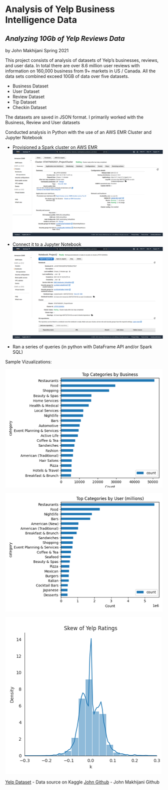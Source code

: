 # Analysis of Yelp Business Intelligence Data
## _Analyzing 10Gb of Yelp Reviews Data_
by John Makhijani Spring 2021

This project consists of analysis of datasets of Yelp’s businesses, reviews, and user data. In total there are over 8.6 million user reviews with information on 160,000 business from 9+ markets in US / Canada. All the data sets combined exceed 10GB of data over five datasets.
- Business Dataset
- User Dataset
- Review Dataset
- Tip Dataset
- Checkin Dataset

The datasets are saved in JSON format. I primarily worked with the Business, Review and User datasets 

Conducted analysis in Python with the use of an AWS EMR Cluster and Jupyter Notebook
-  Provisioned a Spark cluster on AWS EMR
[![cluster_image](https://github.com/johnmakhijani/Yelp/blob/fe07c9efee43824f616d01ebfbae80f6da02138c/cluster_configuration.png?raw=true)](https://github.com/johnmakhijani/Yelp/blob/fe07c9efee43824f616d01ebfbae80f6da02138c/cluster_configuration.png?raw=true)
-  Connect it to a Jupyter Notebook
[![notebook_image](https://github.com/johnmakhijani/Yelp/blob/fe07c9efee43824f616d01ebfbae80f6da02138c/notebook_configuration.png?raw=true)](https://github.com/johnmakhijani/Yelp/blob/fe07c9efee43824f616d01ebfbae80f6da02138c/notebook_configuration.png?raw=true)

-  Ran a series of queries (in python with DataFrame API and/or Spark SQL) 

Sample Vizualizations:

[![Top Business Categories](https://github.com/johnmakhijani/Yelp/blob/b3f85e7686e689ed4be05928319879dba6fea3d9/Bus_Cat.png?raw=true)](https://github.com/johnmakhijani/Yelp/blob/b3f85e7686e689ed4be05928319879dba6fea3d9/Bus_Cat.png/Bus_Cat.png?raw=true)

[![Top User Categories](https://github.com/johnmakhijani/Yelp/blob/b3f85e7686e689ed4be05928319879dba6fea3d9/User_Cat.png?raw=true)](https://github.com/johnmakhijani/Yelp/blob/b3f85e7686e689ed4be05928319879dba6fea3d9/User_Cat.png?raw=true)

[![User Review Skew](https://github.com/johnmakhijani/Yelp/blob/22749afe274c0d3352e624abbee818b3efdcf39a/Skew.png?raw=true)](https://github.com/johnmakhijani/Yelp/blob/22749afe274c0d3352e624abbee818b3efdcf39a/Skew.png?raw=true)

[Yelp Dataset](https://www.kaggle.com/yelp-dataset/yelp-dataset) - Data source on Kaggle
[John Github](https://github.com/johnmakhijani/) - John Makhijani Github
